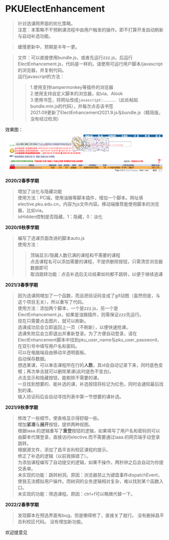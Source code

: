 # PKUElectEnhancement  
> 针对选课网界面的优化策略。  
> 注意：本策略不干预刷课流程中由用户触发的操作。即不打算开发自动刷新与自动补选功能。  
  
> 缓慢更新中，预期是半年一更。  

> 文件：可以直接使用bundle.js，或者先运行zzz.js，后运行ElectEnhancement.js，代码是一样的。请使用可运行用户脚本/javascript的浏览器，并复制代码。  
> 运行javascript的方法：  
> > 1.使用支持tampermonkey等插件的浏览器  
> > 2.使用支持自定义脚本的浏览器，如via、Alook  
> > 3.使用书签，将网址改成`javascript:`..........（此处粘贴bundle.min.js的代码），并每次点击该书签    
> 2021.09更新了ElectEnhancement2021.9.js与bundle.js（精简版，没有经过检测）  

效果图：
![effect.png](effect.png)
  
**2020/2春季学期**  
> 增加了淡化与隐藏功能  
> 使用方法：PC端，使用油猴等脚本插件，增加一个脚本。网址填elective.pku.edu.cn，内容为js文件内容。移动端推荐能使用脚本的浏览器，比如via。  
> isHidden控制是否隐藏，1：隐藏，0：淡化  
  
**2020/9秋季学期**  
> 编写了选课页面改进的脚本auto.js  
> 使用方法：  
>> 顶端显示/隐藏人数已满的课程和不需要的课程  
>> 点击课程名可以添加需要的课程，不提供删除按钮，只需清空浏览器数据即可  
>> 取消跳转功能：点击补选后无论结果如何都不跳转，以便于继续选课  
  
**2021/3春季学期**
> 因为选课网增加了一个函数，而且把验证码变成了gif动图（虽然但是，与这个项目无关），所以重写了代码。  
> 使用方法：添加两个脚本，一个是zzz.js，另一个是ElectEnhancement.js，如果是油猴插件，则需保证zzz先运行。  
> 现在只需要点击图片，就可以刷新。  
> 选课成功后会立即返回上一页（不刷新），以便快速抢课。  
> 选课失败后会立即退出并重新登录。为了方便自动登录，请在ElectEnhancement脚本中找到pku_user_name与pku_user_password，在双引号中填写用户名和密码。  
> 可以在电脑端自由移动半透明面板。  
> 自动保存数据。  
> 想选某课，可以单击课程所在行的**人数**，其id会自动记录下来，同时底色变橙；再次单击就可以删除某课(此时底色不变白)。  
> 点击显示和隐藏按钮，能剔除不需要的课。  
> 一旦找到想要的、能补选的课，补选按钮将标记为红色，同时会通知最后找到的课。              
> 输入验证码后会自动寻找列表中第一节想要的课补选。        
  
**2021/9秋季学期**  
> 修改了一些细节，使表格显示得舒服一些。  
> 增加**紧凑**与**展开**按钮，提供两种视图。  
> 根据iaaa.的逻辑重写了**重登**按钮的逻辑，如果填写了用户名和密码则可以由脚本代理登录，直接访问elective.而不需要通过iaaa.的网页端手动登录跳转。  
> 根据源文件，添加了昌平吉利校区课程的提示。  
> 修正了补选的逻辑（以前我搞错了）。  
> 为添加课程编写了自动提交的逻辑，如果不操作，两秒钟之后会自动为你提交表单。  
> 未实现的功能：跳转树洞。原因：浏览器禁止为键盘事件dispatchEvent，使我无法模拟用户操作。而树洞的业务逻辑相对复杂，难以找到某个函数入口。  
> 未实现的功能：筛选课程。原因：ctrl+f可以略微代替一下。  

**2022/2春季学期**
> 发现脚本在预选界面有bug，但是懒得修了，直接关了就行。
> 没有删掉昌平吉利校区代码。
> 没有增加新功能。


欢迎提意见  
